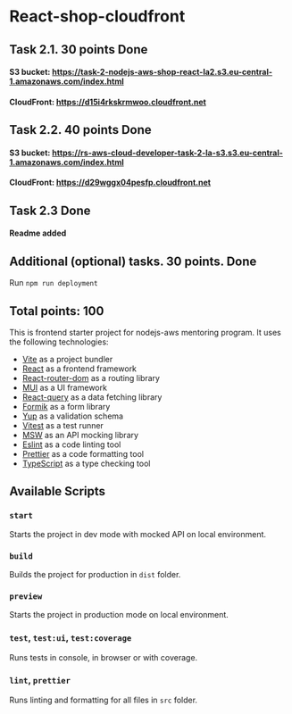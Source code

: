 # React-shop-cloudfront


## Task 2.1. 30 points Done

#### S3 bucket: https://task-2-nodejs-aws-shop-react-la2.s3.eu-central-1.amazonaws.com/index.html
#### CloudFront: https://d15i4rkskrmwoo.cloudfront.net


## Task 2.2. 40 points Done

#### S3 bucket: https://rs-aws-cloud-developer-task-2-la-s3.s3.eu-central-1.amazonaws.com/index.html
#### CloudFront: https://d29wggx04pesfp.cloudfront.net

## Task 2.3 Done

#### Readme added

## Additional (optional) tasks. 30 points. Done

Run `npm run deployment`


## Total points: 100

This is frontend starter project for nodejs-aws mentoring program. It uses the following technologies:

- [Vite](https://vitejs.dev/) as a project bundler
- [React](https://beta.reactjs.org/) as a frontend framework
- [React-router-dom](https://reactrouterdotcom.fly.dev/) as a routing library
- [MUI](https://mui.com/) as a UI framework
- [React-query](https://react-query-v3.tanstack.com/) as a data fetching library
- [Formik](https://formik.org/) as a form library
- [Yup](https://github.com/jquense/yup) as a validation schema
- [Vitest](https://vitest.dev/) as a test runner
- [MSW](https://mswjs.io/) as an API mocking library
- [Eslint](https://eslint.org/) as a code linting tool
- [Prettier](https://prettier.io/) as a code formatting tool
- [TypeScript](https://www.typescriptlang.org/) as a type checking tool

## Available Scripts

### `start`

Starts the project in dev mode with mocked API on local environment.

### `build`

Builds the project for production in `dist` folder.

### `preview`

Starts the project in production mode on local environment.

### `test`, `test:ui`, `test:coverage`

Runs tests in console, in browser or with coverage.

### `lint`, `prettier`

Runs linting and formatting for all files in `src` folder.